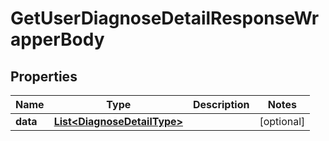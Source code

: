 

# GetUserDiagnoseDetailResponseWrapperBody


## Properties

Name | Type | Description | Notes
------------ | ------------- | ------------- | -------------
**data** | [**List&lt;DiagnoseDetailType&gt;**](DiagnoseDetailType.md) |  |  [optional]



